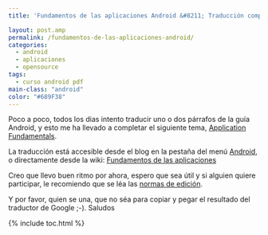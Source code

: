 ```yaml
---
title: 'Fundamentos de las aplicaciones Android &#8211; Traducción completa'

layout: post.amp
permalink: /fundamentos-de-las-aplicaciones-android/
categories:
  - android
  - aplicaciones
  - opensource
tags:
  - curso android pdf
main-class: "android"
color: "#689F38"
---
```

<amp-img on="tap:lightbox1" role="button" tabindex="0" layout="responsive"  src="/assets/img/2013/07/iconoAndroid.png"  width="128px" height="128px" />

Poco a poco, todos los dias intento traducir uno o dos párrafos de la guía Android, y esto me ha llevado a completar el siguiente tema, [Application Fundamentals][1].

La traducción está accesible desde el blog en la pestaña del menú [Android][2], o directamente desde la wiki: [Fundamentos de las aplicaciones][3]

Creo que llevo buen ritmo por ahora, espero que sea útil y si alguien quiere participar, le recomiendo que se léa las [normas de edición][4].

Y por favor, quien se una, que no séa para copiar y pegar el resultado del traductor de Google ;-). Saludos   



 [1]: http://developer.android.com/guide/topics/fundamentals.html
 [2]: http://bashyc.blogspot.com/p/guia-de-desarrollo-android.html
 [3]: http://devgui-android-es.netii.net/index.php/Fundamentos_de_las_aplicaciones
 [4]: http://devgui-android-es.netii.net/index.php/Nomas_de_edici%C3%B3n

{% include toc.html %}
